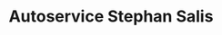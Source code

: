 ---
title: "Autoservice Stephan Salis"
url: /windeck/autoservice-stephan-salis/
shop: Autowerkstatt
---